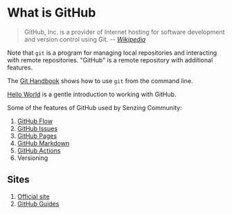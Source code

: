 # What is GitHub

> GitHub, Inc. is a provider of Internet hosting for software development and version control using Git.
> -- _[Wikipedia]_

Note that `git` is a program for managing local repositories and interacting with remote repositories.
"GitHub" is a remote repository with additional features.

The [Git Handbook]
shows how to use `git` from the command line.

[Hello World]
is a gentle introduction to working with GitHub.

Some of the features of GitHub used by Senzing Community:

1. [GitHub Flow]
1. [GitHub Issues]
1. [GitHub Pages]
1. [GitHub Markdown]
1. [GitHub Actions]
1. Versioning

## Sites

1. [Official site]
1. [GitHub Guides]

[GitHub Actions]: https://docs.github.com/en/actions
[GitHub Flow]: https://guides.github.com/introduction/flow/
[GitHub Guides]: https://guides.github.com/
[Git Handbook]: https://guides.github.com/introduction/git-handbook/
[GitHub Issues]: https://guides.github.com/features/issues/
[GitHub Markdown]: https://guides.github.com/features/mastering-markdown/
[GitHub Pages]: https://guides.github.com/features/pages/
[Hello World]: https://guides.github.com/activities/hello-world/
[Official site]: https://github.com
[Wikipedia]: https://en.wikipedia.org/wiki/GitHub
